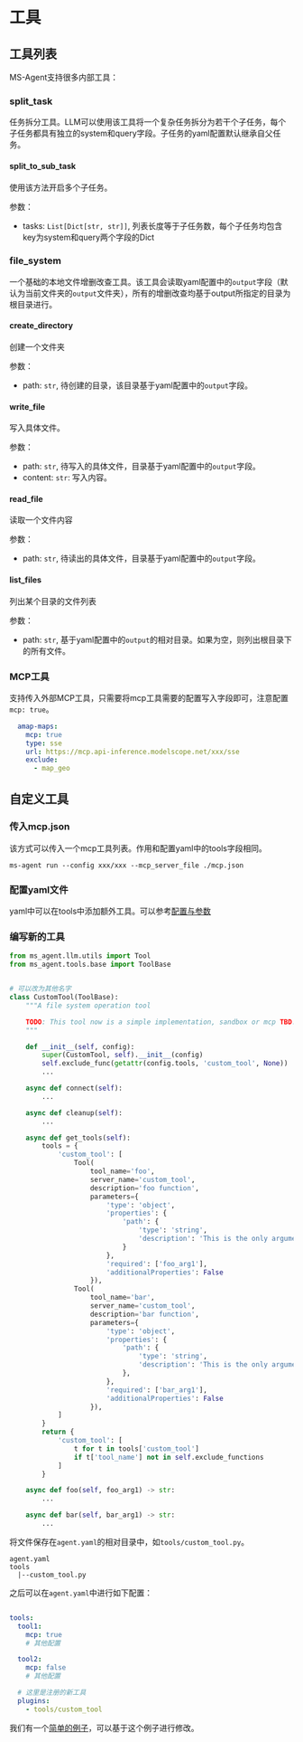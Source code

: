 # 工具

## 工具列表

MS-Agent支持很多内部工具：

### split_task

任务拆分工具。LLM可以使用该工具将一个复杂任务拆分为若干个子任务，每个子任务都具有独立的system和query字段。子任务的yaml配置默认继承自父任务。

#### split_to_sub_task

使用该方法开启多个子任务。

参数：

- tasks: ``List[Dict[str, str]]``, 列表长度等于子任务数，每个子任务均包含key为system和query两个字段的Dict

### file_system

一个基础的本地文件增删改查工具。该工具会读取yaml配置中的`output`字段（默认为当前文件夹的`output`文件夹），所有的增删改查均基于output所指定的目录为根目录进行。

#### create_directory

创建一个文件夹

参数：

- path: `str`, 待创建的目录，该目录基于yaml配置中的`output`字段。

#### write_file

写入具体文件。

参数：

- path: `str`, 待写入的具体文件，目录基于yaml配置中的`output`字段。
- content: `str`: 写入内容。

#### read_file

读取一个文件内容

参数：

- path: `str`, 待读出的具体文件，目录基于yaml配置中的`output`字段。

#### list_files

列出某个目录的文件列表

参数：

- path: `str`, 基于yaml配置中的`output`的相对目录。如果为空，则列出根目录下的所有文件。


### MCP工具

支持传入外部MCP工具，只需要将mcp工具需要的配置写入字段即可，注意配置`mcp: true`。

```yaml
  amap-maps:
    mcp: true
    type: sse
    url: https://mcp.api-inference.modelscope.net/xxx/sse
    exclude:
      - map_geo
```

## 自定义工具

### 传入mcp.json

该方式可以传入一个mcp工具列表。作用和配置yaml中的tools字段相同。

```shell
ms-agent run --config xxx/xxx --mcp_server_file ./mcp.json
```

### 配置yaml文件

yaml中可以在tools中添加额外工具。可以参考[配置与参数](./配置与参数.md#工具配置)

### 编写新的工具

```python
from ms_agent.llm.utils import Tool
from ms_agent.tools.base import ToolBase


# 可以改为其他名字
class CustomTool(ToolBase):
    """A file system operation tool

    TODO: This tool now is a simple implementation, sandbox or mcp TBD.
    """

    def __init__(self, config):
        super(CustomTool, self).__init__(config)
        self.exclude_func(getattr(config.tools, 'custom_tool', None))
        ...

    async def connect(self):
        ...

    async def cleanup(self):
        ...

    async def get_tools(self):
        tools = {
            'custom_tool': [
                Tool(
                    tool_name='foo',
                    server_name='custom_tool',
                    description='foo function',
                    parameters={
                        'type': 'object',
                        'properties': {
                            'path': {
                                'type': 'string',
                                'description': 'This is the only argument needed by foo, it\'s used to ...',
                            }
                        },
                        'required': ['foo_arg1'],
                        'additionalProperties': False
                    }),
                Tool(
                    tool_name='bar',
                    server_name='custom_tool',
                    description='bar function',
                    parameters={
                        'type': 'object',
                        'properties': {
                            'path': {
                                'type': 'string',
                                'description': 'This is the only argument needed by bar, it\'s used to ...',
                            },
                        },
                        'required': ['bar_arg1'],
                        'additionalProperties': False
                    }),
            ]
        }
        return {
            'custom_tool': [
                t for t in tools['custom_tool']
                if t['tool_name'] not in self.exclude_functions
            ]
        }

    async def foo(self, foo_arg1) -> str:
        ...

    async def bar(self, bar_arg1) -> str:
        ...
```

将文件保存在`agent.yaml`的相对目录中，如`tools/custom_tool.py`。

```text
agent.yaml
tools
  |--custom_tool.py
```

之后可以在`agent.yaml`中进行如下配置：

```yaml

tools:
  tool1:
    mcp: true
    # 其他配置

  tool2:
    mcp: false
    # 其他配置

  # 这里是注册的新工具
  plugins:
    - tools/custom_tool
```

我们有一个[简单的例子](https://www.modelscope.cn/models/ms-agent/simple_tool_plugin)，可以基于这个例子进行修改。
